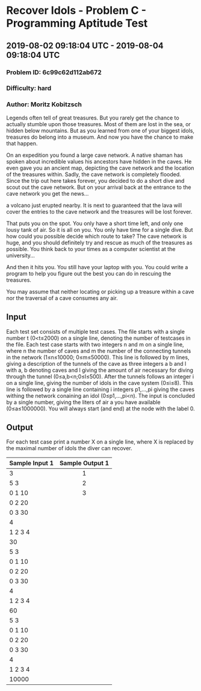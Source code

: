 # Recover Idols - Problem C - Programming Aptitude Test
## 2019-08-02 09:18:04 UTC - 2019-08-04 09:18:04 UTC
### Problem ID: 6c99c62d112ab672
### Difficulty: hard
### Author: Moritz Kobitzsch

Legends often tell of great treasures. But you rarely get the chance to actually stumble upon those treasures. Most of them are lost in the sea, or hidden below mountains. But as you learned from one of your biggest idols, treasures do belong into a museum. And now you have the chance to make that happen.

On an expedition you found a large cave network. A native shaman has spoken about incredible values his ancestors have hidden in the caves. He even gave you an ancient map, depicting the cave network and the location of the treasures within. Sadly, the cave network is completely flooded. Since the trip out here takes forever, you decided to do a short dive and scout out the cave network. But on your arrival back at the entrance to the cave network you get the news…

a volcano just erupted nearby. It is next to guaranteed that the lava will cover the entries to the cave network and the treasures will be lost forever.

That puts you on the spot. You only have a short time left, and only one lousy tank of air. So it is all on you. You only have time for a single dive. But how could you possible decide which route to take? The cave network is huge, and you should definitely try and rescue as much of the treasures as possible. You think back to your times as a computer scientist at the university…

And then it hits you. You still have your laptop with you. You could write a program to help you figure out the best you can do in rescuing the treasures.

You may assume that neither locating or picking up a treasure within a cave nor the traversal of a cave consumes any air.

## Input
Each test set consists of multiple test cases. The file starts with a single number t (0<t≤2000) on a single line, denoting the number of testcases in the file. Each test case starts with two integers n and m on a single line, where n the number of caves and m the number of the connecting tunnels in the network (1≤n≤10000; 0≤m≤50000). This line is followed by m lines, giving a description of the tunnels of the cave as three integers a b and l with a, b denoting caves and l giving the amount of air necessary for diving through the tunnel (0≤a,b<n;0≤l≤500). After the tunnels follows an integer i on a single line, giving the number of idols in the cave system (0≤i≤8). This line is followed by a single line containing i integers p1,…,pi giving the caves withing the network conaining an idol (0≤p1,…,pi<n). The input is concluded by a single number, giving the liters of air a you have available (0≤a≤1000000). You will always start (and end) at the node with the label 0.

## Output
For each test case print a number X on a single line, where X is replaced by the maximal number of idols the diver can recover.


| Sample Input 1		| Sample Output 1	|
|-----------------------|:-----------------:|
| 3						| 1					|
| 5 3					| 2					|
| 0 1 10				| 3					|
| 0 2 20				|
| 0 3 30				|
| 4						|
| 1 2 3 4				|
| 30					|
| 5 3					|
| 0 1 10				|
| 0 2 20				|
| 0 3 30				|
| 4						|
| 1 2 3 4				|
| 60					|
| 5 3					|
| 0 1 10				|
| 0 2 20				|
| 0 3 30				|
| 4						|
| 1 2 3 4				|
| 10000					|
